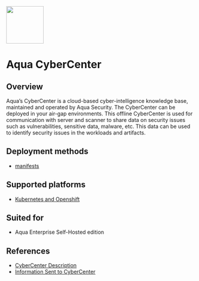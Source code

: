 <img src="https://avatars3.githubusercontent.com/u/12783832?s=200&v=4" height="100" width="100" />

# Aqua CyberCenter

## Overview

Aqua’s CyberCenter is a cloud-based cyber-intelligence knowledge base, maintained and operated by Aqua Security. The CyberCenter can be deployed in your air-gap environments. This offline CyberCenter is used for communication with server and scanner to share data on security issues such as vulnerabilities, sensitive data, malware, etc. This data can be used to identify security issues in the workloads and artifacts.

## Deployment methods
* [manifests](./kubernetes_and_openshift/manifests)

## Supported platforms
* [Kubernetes and Openshift](./kubernetes_and_openshift)

## Suited for
* Aqua Enterprise Self-Hosted edition

## References
* [CyberCenter Description](https://docs.aquasec.com/v6.5/docs/cybercenter-description)
* [Information Sent to CyberCenter](https://docs.aquasec.com/v6.5/docs/info-sent-to-cybercenter)